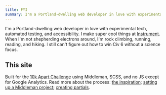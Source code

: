 ```yaml
---
title: FYI
summary: I'm a Portland-dwelling web developer in love with experimental tech, automated testing, and accessibility. I make super cool things at Instrument.
---
```


I'm a Portland-dwelling web developer in love with experimental tech, automated testing, and accessibility. I make super cool things at <a href="https://instrument.com">Instrument</a>. When I'm not shepherding electrons around, I'm rock climbing, running, reading, and hiking. I still can't figure out how to win Civ 6 without a science focus.

## This site

Built for the <a href="https://a-k-apart.com/">10k Apart Challenge</a> using Middleman, SCSS, and no JS except for Google Analytics. Read more about the process: [the inspiration](/creating-once); [setting up a Middleman project](/blogging-with-middleman); [creating partials](/partials-are-magic).
